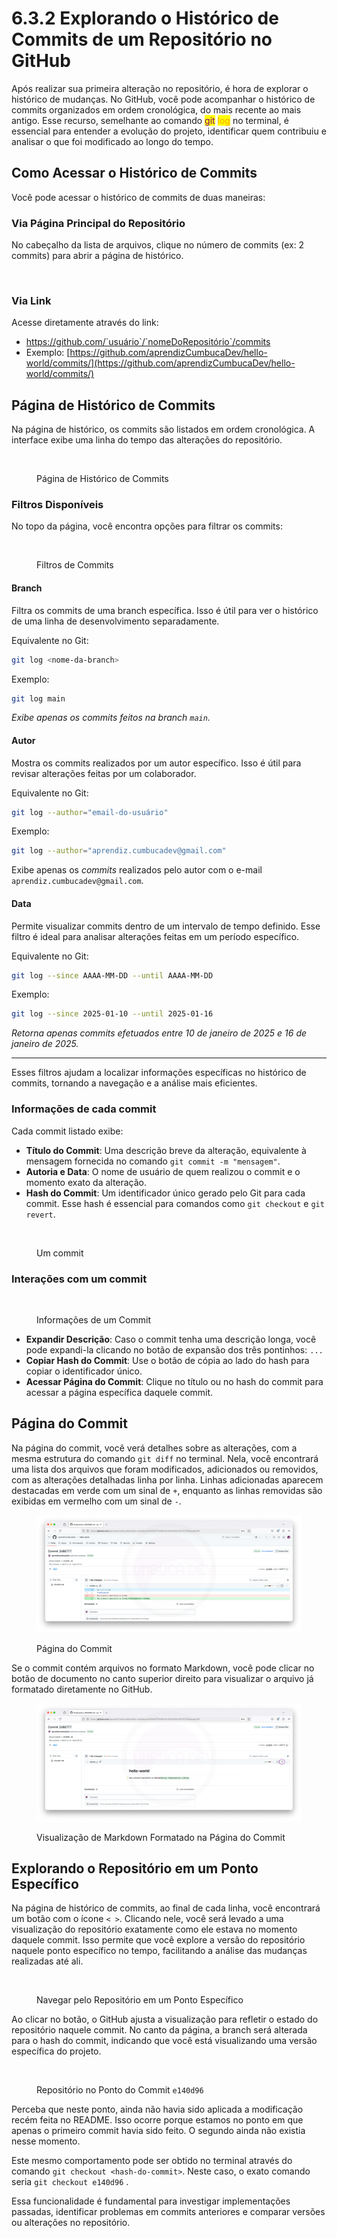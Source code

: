 # 6.3.2 Explorando o Histórico de Commits de um Repositório no GitHub

Após realizar sua primeira alteração no repositório, é hora de explorar o histórico de mudanças. No GitHub, você pode acompanhar o histórico de commits organizados em ordem cronológica, do mais recente ao mais antigo. Esse recurso, semelhante ao comando <mark style="color:purple;">git</mark> <mark style="color:orange;">log</mark> no terminal, é essencial para entender a evolução do projeto, identificar quem contribuiu e analisar o que foi modificado ao longo do tempo.

## **Como Acessar o Histórico de Commits**

Você pode acessar o histórico de commits de duas maneiras:

### **Via Página Principal do Repositório**

No cabeçalho da lista de arquivos, clique no número de commits (ex: 2 commits) para abrir a página de histórico.

<figure><img src="../../.gitbook/assets/Botão para Histórico de Commits.png" alt=""><figcaption></figcaption></figure>

### Via Link

Acesse diretamente através do link:&#x20;

* https://github.com/`usuário`/`nomeDoRepositório`/commits
* Exemplo: [https://github.com/aprendizCumbucaDev/hello-world/commits/](https://github.com/aprendizCumbucaDev/hello-world/commits/)

## Página de Histórico de Commits

Na página de histórico, os commits são listados em ordem cronológica. A interface exibe uma linha do tempo das alterações do repositório.

<figure><img src="../../.gitbook/assets/Histórico de Commits.png" alt=""><figcaption><p>Página de Histórico de Commits</p></figcaption></figure>

### Filtros Disponíveis

No topo da página, você encontra opções para filtrar os commits:

<figure><img src="../../.gitbook/assets/Histórico de Commits - Filtros.png" alt=""><figcaption><p>Filtros de Commits</p></figcaption></figure>

#### **Branch**

Filtra os commits de uma branch específica. Isso é útil para ver o histórico de uma linha de desenvolvimento separadamente.

Equivalente no Git:&#x20;

```bash
git log <nome-da-branch> 
```

Exemplo:

```bash
git log main
```

_Exibe apenas os commits feitos na branch `main`._

#### **Autor**

Mostra os commits realizados por um autor específico. Isso é útil para revisar alterações feitas por um colaborador.

Equivalente no Git:

```bash
git log --author="email-do-usuário"
```

Exemplo:

```bash
git log --author="aprendiz.cumbucadev@gmail.com"
```

Exibe apenas os _commits_ realizados pelo autor com o e-mail `aprendiz.cumbucadev@gmail.com`.

#### **Data**

Permite visualizar commits dentro de um intervalo de tempo definido. Esse filtro é ideal para analisar alterações feitas em um período específico.

Equivalente no Git:

```bash
git log --since AAAA-MM-DD --until AAAA-MM-DD
```

Exemplo:

```bash
git log --since 2025-01-10 --until 2025-01-16
```

_Retorna apenas commits efetuados entre 10 de janeiro de 2025 e 16 de janeiro de 2025._

***

Esses filtros ajudam a localizar informações específicas no histórico de commits, tornando a navegação e a análise mais eficientes.

### Informações de cada commit

Cada commit listado exibe:

* **Título do Commit**: Uma descrição breve da alteração, equivalente à mensagem fornecida no comando `git commit -m "mensagem"`.
* **Autoria e Data**: O nome de usuário de quem realizou o commit e o momento exato da alteração.
* **Hash do Commit**: Um identificador único gerado pelo Git para cada commit. Esse hash é essencial para comandos como `git checkout` e `git revert`.

<figure><img src="../../.gitbook/assets/Histórico de Commits - linha.png" alt=""><figcaption><p>Um commit</p></figcaption></figure>

### Interações com um commit

<figure><img src="../../.gitbook/assets/Histórico de Commits - linha açoes.png" alt=""><figcaption><p>Informações de um Commit</p></figcaption></figure>

* **Expandir Descrição**: Caso o commit tenha uma descrição longa, você pode expandi-la clicando no botão de expansão dos três pontinhos: `...`
* **Copiar Hash do Commit**: Use o botão de cópia ao lado do hash para copiar o identificador único.
* **Acessar Página do Commit**: Clique no título ou no hash do commit para acessar a página específica daquele commit.

## Página do Commit

Na página do commit, você verá detalhes sobre as alterações, com a mesma estrutura do comando `git diff` no terminal. Nela, você encontrará uma lista dos arquivos que foram modificados, adicionados ou removidos, com as alterações detalhadas linha por linha. Linhas adicionadas aparecem destacadas em verde com um sinal de `+`, enquanto as linhas removidas são exibidas em vermelho com um sinal de `-`.&#x20;

<figure><img src="../../.gitbook/assets/Detalhe de um Commit.png" alt=""><figcaption><p>Página do Commit</p></figcaption></figure>

Se o commit contém arquivos no formato Markdown, você pode clicar no botão de documento no canto superior direito para visualizar o arquivo já formatado diretamente no GitHub.

<figure><img src="../../.gitbook/assets/Detalhe de um Commit - view rendered md (1).png" alt=""><figcaption><p>Visualização de Markdown Formatado na Página do Commit</p></figcaption></figure>

## Explorando o Repositório em um Ponto Específico

Na página de histórico de commits, ao final de cada linha, você encontrará um botão com o ícone `< >`. Clicando nele, você será levado a uma visualização do repositório exatamente como ele estava no momento daquele commit. Isso permite que você explore a versão do repositório naquele ponto específico no tempo, facilitando a análise das mudanças realizadas até ali.

<figure><img src="../../.gitbook/assets/Histórico de Commits - navegar commit específico.png" alt=""><figcaption><p>Navegar pelo Repositório em um Ponto Específico</p></figcaption></figure>

Ao clicar no botão, o GitHub ajusta a visualização para refletir o estado do repositório naquele commit. No canto da página, a branch será alterada para o hash do commit, indicando que você está visualizando uma versão específica do projeto.

<figure><img src="../../.gitbook/assets/Repo em um commit específico.png" alt=""><figcaption><p>Repositório no Ponto do Commit <code>e140d96</code></p></figcaption></figure>

Perceba que neste ponto, ainda não havia sido aplicada a modificação recém feita no README. Isso ocorre porque estamos no ponto em que apenas o primeiro commit havia sido feito. O segundo ainda não existia nesse momento.

Este mesmo comportamento pode ser obtido no terminal através do comando `git checkout <hash-do-commit>`. Neste caso, o exato comando seria `git checkout e140d96` .

Essa funcionalidade é fundamental para investigar implementações passadas, identificar problemas em commits anteriores e comparar versões ou alterações no repositório.
